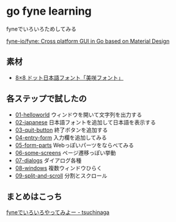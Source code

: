 # go fyne learning
fyneでいろいろためしてみる

[fyne-io/fyne: Cross platform GUI in Go based on Material Design](https://github.com/fyne-io/fyne)

## 素材
* [8×8 ドット日本語フォント「美咲フォント」](https://littlelimit.net/misaki.htm)

## 各ステップで試したの
* [01-helloworld](01-helloworld/main.go) ウィンドウを開いて文字列を出力する
* [02-japanese](02-japanese/main.go) 日本語フォントを追加して日本語を表示する
* [03-quit-button](03-quit-button/main.go) 終了ボタンを追加する
* [04-entry-form](04-entry-form/main.go) 入力欄を追加してみる
* [05-form-parts](05-form-parts/main.go) Webっぽいパーツをならべてみる
* [06-some-screens](06-some-screens/main.go) ページ遷移っぽい挙動
* [07-dialogs](07-dialogs/main.go) ダイアログ各種
* [08-windows](08-windows/main.go) 複数ウィンドウひらく
* [09-split-and-scroll](09-split-and-scroll/main.go) 分割とスクロール

## まとめはこっち
[fyneでいろいろやってみよー - tsuchinaga](https://scrapbox.io/tsuchinaga/fyne%E3%81%A7%E3%81%84%E3%82%8D%E3%81%84%E3%82%8D%E3%82%84%E3%81%A3%E3%81%A6%E3%81%BF%E3%82%88%E3%83%BC)
